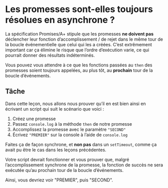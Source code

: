 # Les promesses sont-elles toujours résolues en asynchrone ?

La spécification Promises/A+ stipule que les promesses **ne doivent pas**
déclencher leur fonction d’accomplissement / de rejet dans le même tour
de la boucle événementielle que celui qui les a créées.  C’est extrêmement
important car ça élimine le risque que l’ordre d’exécution varie, ce qui
pourrait donner des résultats indéterminés.

Vous pouvez vous attendre à ce que les fonctions passées au `then` des
promesses soient toujours appelées, au plus tôt, au **prochain** tour de
la boucle d’événements.

## Tâche

Dans cette leçon, nous allons nous prouver qu’il en est bien ainsi en
écrivant un script qui suit le scénario que voici :

1. Créez une promesse
2. Passez `console.log` à la méthode `then` de notre promesse
3. Accomplissez la promesse avec le paramètre `"SECOND"`
4. Écrivez `"PREMIER"` sur la console à l’aide de `console.log`

Faites ça de façon synchrone, et **non pas** dans un `setTimeout`, comme
ça avait pu être le cas dans les leçons précédentes.

Votre script devrait fonctionner et vous prouver que, malgré l’accomplissement
synchrone de la promesse, la fonction de succès ne sera exécutée qu’au prochain
tour de la boucle d’événements.

Ainsi, vous devriez voir "PREMIER", puis "SECOND".

